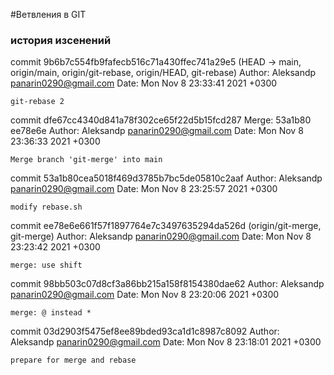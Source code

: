 #Ветвления в GIT

### история изсенений

commit 9b6b7c554fb9fafecb516c71a430ffec741a29e5 (HEAD -> main, origin/main, origin/git-rebase, origin/HEAD, git-rebase)
Author: Aleksandp <panarin0290@gmail.com>
Date:   Mon Nov 8 23:33:41 2021 +0300

    git-rebase 2

commit dfe67cc4340d841a78f302ce65f22d5b15fcd287
Merge: 53a1b80 ee78e6e
Author: Aleksandp <panarin0290@gmail.com>
Date:   Mon Nov 8 23:36:33 2021 +0300

    Merge branch 'git-merge' into main

commit 53a1b80cea5018f469d3785b7bc5de05810c2aaf
Author: Aleksandp <panarin0290@gmail.com>
Date:   Mon Nov 8 23:25:57 2021 +0300

    modify rebase.sh

commit ee78e6e661f57f1897764e7c3497635294da526d (origin/git-merge, git-merge)
Author: Aleksandp <panarin0290@gmail.com>
Date:   Mon Nov 8 23:23:42 2021 +0300

    merge: use shift

commit 98bb503c07d8cf3a86bb215a158f8154380dae62
Author: Aleksandp <panarin0290@gmail.com>
Date:   Mon Nov 8 23:20:06 2021 +0300

    merge: @ instead *

commit 03d2903f5475ef8ee89bded93ca1d1c8987c8092
Author: Aleksandp <panarin0290@gmail.com>
Date:   Mon Nov 8 23:18:01 2021 +0300

    prepare for merge and rebase
